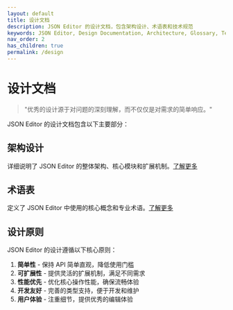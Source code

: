 ```yaml
---
layout: default
title: 设计文档
description: JSON Editor 的设计文档，包含架构设计、术语表和技术规范
keywords: JSON Editor, Design Documentation, Architecture, Glossary, Technical Specification
nav_order: 2
has_children: true
permalink: /design
---
```


# 设计文档

> "优秀的设计源于对问题的深刻理解，而不仅仅是对需求的简单响应。"

JSON Editor 的设计文档包含以下主要部分：

## 架构设计
详细说明了 JSON Editor 的整体架构、核心模块和扩展机制。[了解更多](./architecture)

## 术语表
定义了 JSON Editor 中使用的核心概念和专业术语。[了解更多](./glossary)

## 设计原则

JSON Editor 的设计遵循以下核心原则：

1. **简单性** - 保持 API 简单直观，降低使用门槛
2. **可扩展性** - 提供灵活的扩展机制，满足不同需求
3. **性能优先** - 优化核心操作性能，确保流畅体验
4. **开发友好** - 完善的类型支持，便于开发和维护
5. **用户体验** - 注重细节，提供优秀的编辑体验 